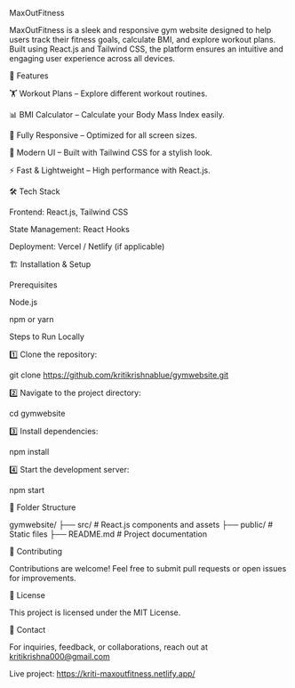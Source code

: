 MaxOutFitness

MaxOutFitness is a sleek and responsive gym website designed to help users track their fitness goals, calculate BMI, and explore workout plans. Built using React.js and Tailwind CSS, the platform ensures an intuitive and engaging user experience across all devices.

🚀 Features

🏋️ Workout Plans – Explore different workout routines.

📊 BMI Calculator – Calculate your Body Mass Index easily.

📱 Fully Responsive – Optimized for all screen sizes.

🎨 Modern UI – Built with Tailwind CSS for a stylish look.

⚡ Fast & Lightweight – High performance with React.js.

🛠️ Tech Stack

Frontend: React.js, Tailwind CSS

State Management: React Hooks

Deployment: Vercel / Netlify (if applicable)

🏗️ Installation & Setup

Prerequisites

Node.js

npm or yarn

Steps to Run Locally

1️⃣ Clone the repository:

   git clone https://github.com/kritikrishnablue/gymwebsite.git

2️⃣ Navigate to the project directory:

   cd gymwebsite

3️⃣ Install dependencies:

   npm install

4️⃣ Start the development server:

   npm start

📂 Folder Structure

gymwebsite/
├── src/         # React.js components and assets
├── public/      # Static files
├── README.md    # Project documentation

🤝 Contributing

Contributions are welcome! Feel free to submit pull requests or open issues for improvements.

📜 License

This project is licensed under the MIT License.

📧 Contact

For inquiries, feedback, or collaborations, reach out at kritikrishna000@gmail.com

Live project: https://kriti-maxoutfitness.netlify.app/
